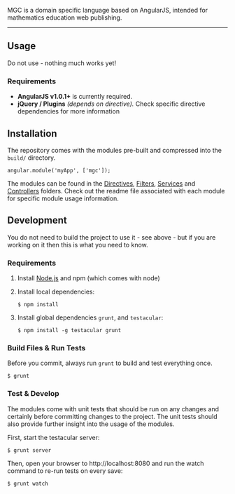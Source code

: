 MGC is a domain specific language based on AngularJS, intended for mathematics education web publishing.
***
<!--
[![Build Status](https://secure.travis-ci.org/angular-ui/angular-ui.png)](http://travis-ci.org/angular-ui/angular-ui)
-->

## Usage
<div class="alert">
Do not use - nothing much works yet!
</div>

### Requirements

* **AngularJS v1.0.1+** is currently required.
* **jQuery / Plugins** _(depends on directive)._ Check specific directive dependencies for more information

## Installation

The repository comes with the modules pre-built and compressed into the `build/` directory.

    angular.module('myApp', ['mgc']);

The modules can be found in the [Directives](https://github.com/gmp26/mgc/tree/master/modules/directives), [Filters](https://github.com/gmp26/mgc/tree/master/modules/filters), [Services](https://github.com/gmp26/mgc/tree/master/modules/services) and [Controllers](https://github.com/gmp26/mgc/tree/master/modules/controllers) folders. Check out the readme file associated with each module for specific module usage information.

## Development

You do not need to build the project to use it - see above - but if you are working on it then this is what you need to know.

### Requirements

1. Install [Node.js](http://nodejs.org/) and npm (which comes with node)

1. Install local dependencies:

    `$ npm install`

1. Install global dependencies `grunt`, and `testacular`:
    
    `$ npm install -g testacular grunt`

### Build Files & Run Tests

Before you commit, always run `grunt` to build and test everything once.

    $ grunt

### Test & Develop

The modules come with unit tests that should be run on any changes and certainly before committing changes to the project.  The unit tests should also provide further insight into the usage of the modules.

First, start the testacular server:

    $ grunt server

Then, open your browser to http://localhost:8080 and run the watch command to re-run tests on every save:

    $ grunt watch

<!--
### Publishing

For core team: if you wish to publish a new version follow these steps:

1. Bump the version number inside `package.json`
2. Build and test
3. Commit the updated `package.json` and `build/` folder on their own commit
4. Tag the commit: `git tag v[maj].[min].[patch]`
5. Push the tag: `git push [angular-ui] master --tags`
-->